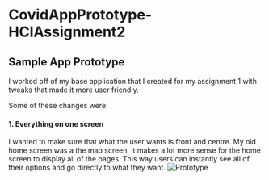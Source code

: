 # CovidAppPrototype-HCIAssignment2
## Sample App Prototype

I worked off of my base application that I created for my assignment 1 with tweaks that made it more user friendly.

Some of these changes were:

#### 1. Everything on one screen
I wanted to make sure that what the user wants is front and centre. My old home screen was a the map screen, it makes a lot more sense for the home screen to display all of the pages. This way users can instantly see all of their options and go directly to what they want.
![Prototype](https://user-images.githubusercontent.com/35903888/98764414-bcdd5880-23a9-11eb-8d63-af02cf57514f.png)

